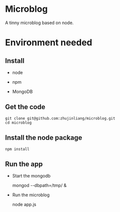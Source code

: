 # Microblog

A tinny microblog based on node.

# Environment needed
## Install
* node

* npm

* MongoDB

## Get the code

    git clone git@github.com:zhujinliang/microblog.git
    cd microblog

## Install the node package

    npm install

## Run the app
* Start the mongodb

    mongod --dbpath=/tmp/ &

* Run the microblog

    node app.js
